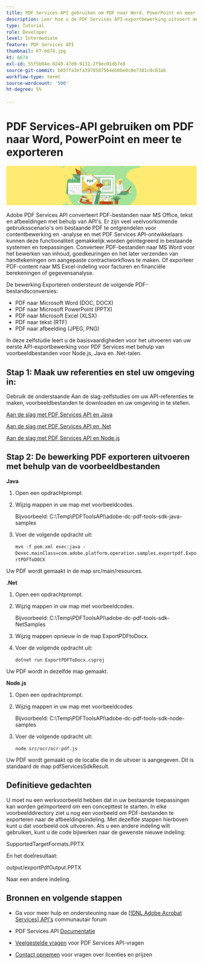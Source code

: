 ```yaml
---
title: PDF Services-API gebruiken om PDF naar Word, PowerPoint en meer te exporteren
description: Leer hoe u de PDF Services API-exportbewerking uitvoert met behulp van voorbeeldbestanden voor Node.js-, Java- en .Net-talen
type: Tutorial
role: Developer
level: Intermediate
feature: PDF Services API
thumbnail: KT-6674.jpg
kt: 6674
exl-id: 55f5b04e-0249-47d9-9131-2f9ec01db7e8
source-git-commit: b65ffa3efa3978587564eb0be0c0e7381c8c83ab
workflow-type: tm+mt
source-wordcount: '500'
ht-degree: 5%

---
```


# PDF Services-API gebruiken om PDF naar Word, PowerPoint en meer te exporteren

![PDF-hoofdafbeelding maken](assets/ExportPDF_hero.jpg)

Adobe PDF Services API converteert PDF-bestanden naar MS Office, tekst en afbeeldingen met behulp van API&#39;s. Er zijn veel veelvoorkomende gebruiksscenario&#39;s om bestaande PDF te ontgrendelen voor contentbewerking en -analyse en met PDF Services API-ontwikkelaars kunnen deze functionaliteit gemakkelijk worden geïntegreerd in bestaande systemen en toepassingen. Converteer PDF-bestanden naar MS Word voor het bewerken van inhoud, goedkeuringen en het later verzenden van handtekeningen om aangepaste contractworkflows te maken. Of exporteer PDF-content naar MS Excel-indeling voor facturen en financiële berekeningen of gegevensanalyse.

De bewerking Exporteren ondersteunt de volgende PDF-bestandsconversies:

* PDF naar Microsoft Word (DOC, DOCX)
* PDF naar Microsoft PowerPoint (PPTX)
* PDF naar Microsoft Excel (XLSX)
* PDF naar tekst (RTF)
* PDF naar afbeelding (JPEG, PNG)

In deze zelfstudie leert u de basisvaardigheden voor het uitvoeren van uw eerste API-exportbewerking voor PDF Services met behulp van voorbeeldbestanden voor Node.js, Java en .Net-talen.

## Stap 1: Maak uw referenties en stel uw omgeving in:

Gebruik de onderstaande Aan de slag-zelfstudies om uw API-referenties te maken, voorbeeldbestanden te downloaden en uw omgeving in te stellen.

[Aan de slag met PDF Services API en Java](gettingstartedjava.md)

[Aan de slag met PDF Services API en .Net](gettingstartednet.md)

[Aan de slag met PDF Services API en Node.js](createpdffromhtml.md)

## Stap 2: De bewerking PDF exporteren uitvoeren met behulp van de voorbeeldbestanden

**Java**

1. Open een opdrachtprompt.

1. Wijzig mappen in uw map met voorbeeldcodes.

   Bijvoorbeeld: C:\Temp\PDFToolsAPI\adobe-dc-pdf-tools-sdk-java-samples

1. Voer de volgende opdracht uit:

   `mvn -f pom.xml exec:java -Dexec.mainClass=com.adobe.platform.operation.samples.exportpdf.ExportPDFToDOCX`

Uw PDF wordt gemaakt in de map src/main/resources.

**.Net**

1. Open een opdrachtprompt.

1. Wijzig mappen in uw map met voorbeeldcodes.

   Bijvoorbeeld: C:\Temp\PDFToolsAPI\adobe-dc-pdf-tools-sdk-NetSamples

1. Wijzig mappen opnieuw in de map ExportPDFtoDocx.

1. Voer de volgende opdracht uit:

   `dotnet run ExportPDFToDocx.csproj`

Uw PDF wordt in dezelfde map gemaakt.

**Node.js**

1. Open een opdrachtprompt.

1. Wijzig mappen in uw map met voorbeeldcodes.

   Bijvoorbeeld: C:\Temp\PDFToolsAPI\adobe-dc-pdf-tools-sdk-node-samples

1. Voer de volgende opdracht uit:

   `node src/ocr/ocr-pdf.js`

Uw PDF wordt gemaakt op de locatie die in de uitvoer is aangegeven. Dit is standaard de map pdfServicesSdkResult.

## Definitieve gedachten

U moet nu een werkvoorbeeld hebben dat in uw bestaande toepassingen kan worden geïmporteerd om een concepttest te starten. In elke voorbeelddirectory ziet u nog een voorbeeld om PDF-bestanden te exporteren naar de afbeeldingsindeling. Met dezelfde stappen hierboven kunt u dat voorbeeld ook uitvoeren. Als u een andere indeling wilt gebruiken, kunt u de code bijwerken naar de gewenste nieuwe indeling:

SupportedTargetFormats.PPTX

En het doelresultaat:

output/exportPdfOutput.PPTX

Naar een andere indeling.

## Bronnen en volgende stappen

* Ga voor meer hulp en ondersteuning naar de [[!DNL Adobe Acrobat Services] API&#39;s](https://community.adobe.com/t5/document-cloud-sdk/bd-p/Document-Cloud-SDK?page=1&amp;sort=latest_replies&amp;filter=all) communautair forum

* PDF Services API [Documentatie](https://www.adobe.com/go/pdftoolsapi_doc)

* [Veelgestelde vragen](https://community.adobe.com/t5/document-cloud-sdk/faq-for-document-services-pdf-tools-api/m-p/10726197) voor PDF Services API-vragen

* [Contact opnemen](https://www.adobe.com/go/pdftoolsapi_requestform) voor vragen over licenties en prijzen
